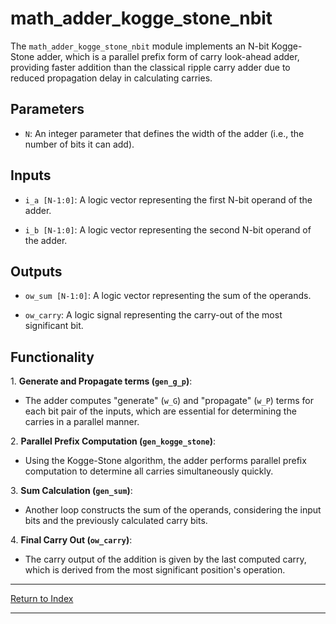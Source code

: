 # math_adder_kogge_stone_nbit

The `math_adder_kogge_stone_nbit` module implements an N-bit Kogge-Stone adder, which is a parallel prefix form of carry look-ahead adder, providing faster addition than the classical ripple carry adder due to reduced propagation delay in calculating carries.

## Parameters

- `N`: An integer parameter that defines the width of the adder (i.e., the number of bits it can add).

## Inputs

- `i_a [N-1:0]`: A logic vector representing the first N-bit operand of the adder.

- `i_b [N-1:0]`: A logic vector representing the second N-bit operand of the adder.

## Outputs

- `ow_sum [N-1:0]`: A logic vector representing the sum of the operands.

- `ow_carry`: A logic signal representing the carry-out of the most significant bit.

## Functionality

1\. **Generate and Propagate terms (`gen_g_p`)**:

- The adder computes "generate" (`w_G`) and "propagate" (`w_P`) terms for each bit pair of the inputs, which are essential for determining the carries in a parallel manner.

2\. **Parallel Prefix Computation (`gen_kogge_stone`)**:

- Using the Kogge-Stone algorithm, the adder performs parallel prefix computation to determine all carries simultaneously quickly.

3\. **Sum Calculation (`gen_sum`)**:

- Another loop constructs the sum of the operands, considering the input bits and the previously calculated carry bits.

4\. **Final Carry Out (`ow_carry`)**:

- The carry output of the addition is given by the last computed carry, which is derived from the most significant position's operation.

---

[Return to Index](index.md)

---
